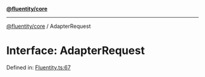 [**@fluentity/core**](../README.md)

***

[@fluentity/core](../globals.md) / AdapterRequest

# Interface: AdapterRequest

Defined in: [Fluentity.ts:67](https://github.com/cedricpierre/fluentity-core/blob/dce0cdcd6c905721d35f35c721469c6c87cf0688/src/Fluentity.ts#L67)
